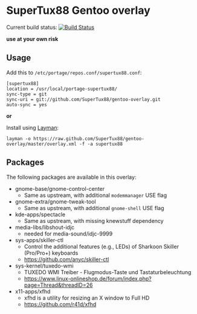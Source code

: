 # SuperTux88 Gentoo overlay

Current build status: [![Build Status](https://travis-ci.org/SuperTux88/gentoo-overlay.svg?branch=master)](https://travis-ci.org/SuperTux88/gentoo-overlay)

**use at your own risk**

## Usage

Add this to `/etc/portage/repos.conf/supertux88.conf`:

```
[supertux88]
location = /usr/local/portage-supertux88/
sync-type = git
sync-uri = git://github.com/SuperTux88/gentoo-overlay.git
auto-sync = yes
```

**or**

Install using [Layman](https://wiki.gentoo.org/wiki/Layman):

```
layman -o https://raw.github.com/SuperTux88/gentoo-overlay/master/overlay.xml -f -a supertux88
```

## Packages

The following packages are available in this overlay:

* gnome-base/gnome-control-center
  * Same as upstream, with additional `modemmanager` USE flag
* gnome-extra/gnome-tweak-tool
  * Same as upstream, with additional `gnome-shell` USE flag
* kde-apps/spectacle
  * Same as upstream, with missing knewstuff dependency
* media-libs/libshout-idjc
  * needed for media-sound/idjc-9999
* sys-apps/skiller-ctl
  * Control the additional features (e.g., LEDs) of Sharkoon Skiller (Pro/Pro+) keyboards
  * https://github.com/anyc/skiller-ctl
* sys-kernel/tuxedo-wmi
  * TUXEDO WMI Treiber - Flugmodus-Taste und Tastaturbeleuchtung
  * https://www.linux-onlineshop.de/forum/index.php?page=Thread&threadID=26
* x11-apps/xfhd
  * xfhd is a utility for resizing an X window to Full HD
  * https://github.com/r41d/xfhd
